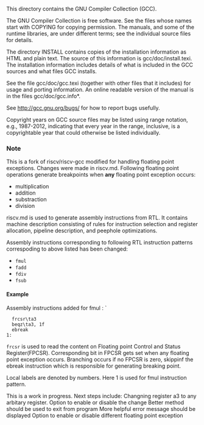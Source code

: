 This directory contains the GNU Compiler Collection (GCC).

The GNU Compiler Collection is free software.  See the files whose
names start with COPYING for copying permission.  The manuals, and
some of the runtime libraries, are under different terms; see the
individual source files for details.

The directory INSTALL contains copies of the installation information
as HTML and plain text.  The source of this information is
gcc/doc/install.texi.  The installation information includes details
of what is included in the GCC sources and what files GCC installs.

See the file gcc/doc/gcc.texi (together with other files that it
includes) for usage and porting information.  An online readable
version of the manual is in the files gcc/doc/gcc.info*.

See http://gcc.gnu.org/bugs/ for how to report bugs usefully.

Copyright years on GCC source files may be listed using range
notation, e.g., 1987-2012, indicating that every year in the range,
inclusive, is a copyrightable year that could otherwise be listed
individually.

### Note

This is a fork of riscv/riscv-gcc modified for handling floating point exceptions. 
Changes were made in riscv.md. 
Following floating point operations generate breakpoints when **any** floating point exception occurs:
- multiplication
- addition
- substraction
- division

riscv.md is used to generate assembly instructions from RTL. It contains machine description consisting of rules for instruction selection and register allocation, pipeline description, and peephole optimizations.

Assembly instructions corresponding to following RTL instruction patterns correspoding to above listed has been changed:
- `fmul`
- `fadd`
- `fdiv`
- `fsub`

#### Example
Assembly instructions added for   fmul  : `
```assembly
  frcsr\ta3
  beqz\ta3, 1f
  ebreak
1:
```

`frcsr` is used to read the content on Floating point Control and Status Register(FPCSR). Corresponding bit in FPCSR gets set when any floating point exception occurs. Branching occurs if no FPCSR is zero, skippinf the ebreak instruction which is responsible for generating breaking point.

Local labels are denoted by numbers. Here 1 is used for fmul instruction pattern.

This is a work in progress. Next steps include:
Changning register a3 to any arbitary register.
Option to enable or disable the change
Better method should be used to exit from program
More helpful error message should be displayed
Option to enable or disable different floating point exception

